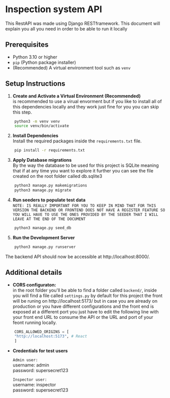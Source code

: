 # Inspection system  API

This RestAPI was made using Django RESTframework. This document will explain you all you need in order to be able to run it locally

## Prerequisites

- Python 3.10 or higher
- `pip` (Python package installer)
- (Recommended) A virtual environment tool such as `venv`

## Setup Instructions

1. **Create and Activate a Virtual Environment (Recommended)**   
    is recommended to use a virual envorment but if you like to install all of this dependencies locally and they work just fine for you you can skip this step.

```bash
    python3 -m venv venv
    source venv/bin/activate
```

2. **Install Dependencies**  
Install the required packages inside the `requirements.txt` file.

```bash
    pip install -r requirements.txt
```

3. **Apply Database migrations**   
    By the way the database to be used for this project is SQLite meaning that if at any time you want to explore it further you can see the file created on the root folder called db.sqlite3

```bash
    python3 manage.py makemigrations
    python3 manage.py migrate
```

4. **Run seeders to populate test data**   
`NOTE: IS REALLY IMPORTANT FOR YOU TO KEEP IN MIND THAT FOR THIS VERSION THE BACKEND OR FRONTEND DOES NOT HAVE A REGISTER FEATURE SO YOU WILL HAVE TO USE THE ONES PROVIDED BY THE SEEDER THAT I WILL LEAVE AT THE END OF THE DOCUMENT`

```bash
    python3 manage.py seed_db
```

5. **Run the Development Server**
```bash
    python3 manage.py runserver
```
The backend API should now be accessible at http://localhost:8000/.

## Additional details
- **CORS configuraton:**  
    in the root folder you'll be able to find a folder called `backend/`,  inside you will find a file called `settings.py` by default for this project the front will be runing on http://localhost:5173/ but in case you are already on production or you have different configurations and the front end is exposed at a different port you just have to edit the following line with your front end URL to consume the API or the URL and port of your feont running locally.

```python
    CORS_ALLOWED_ORIGINS = [
    "http://localhost:5173", # React
    ]
```

- **Credentials for test users**

    `Admin user:`  
username: admin  
password: supersecret123

    `Inspector user:`  
username: inspector  
password: supersecret123